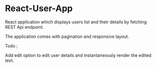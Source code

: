 # React-User-App

React application which displays users list and their details by fetching REST Api endpoint.

The application comes with pagination and responsive layout.

Todo ;

Add edit option to edit user details and instantaneously render the edited text.
